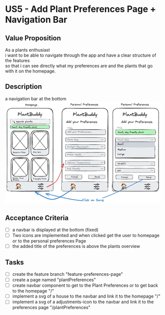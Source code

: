 # US5 - Add Plant Preferences Page + Navigation Bar

## Value Proposition

As a plants enthusiast </br>
i want to be able to navigate through the app and have a clear structure of the features </br>
so that i can see directly what my preferences are and the plants that go with it on the homepage.

## Description

a navigation bar at the bottom </br>
![US5](image.png)

## Acceptance Criteria

- [ ] a navbar is displayed at the bottom (fixed)
- [ ] Two icons are implemented and when clicked get the user to homepage or to the personal preferences Page
- [ ] the added title of the preferences is above the plants overview

## Tasks

- [ ] create the feature branch "feature-preferences-page"
- [ ] create a page named "plantPreferences"
- [ ] create navbar component to get to the Plant Preferences or to get back to the homepage "/"
- [ ] implement a svg of a house to the navbar and link it to the homepage "/"
- [ ] implement a svg of a adjustments-icon to the navbar and link it to the preferences page "/plantPreferences"
